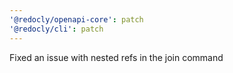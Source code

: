 ```yaml
---
'@redocly/openapi-core': patch
'@redocly/cli': patch
---
```


Fixed an issue with nested refs in the join command
